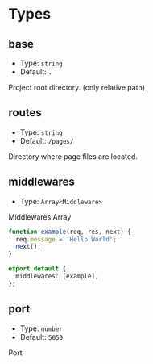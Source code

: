 # Types

## base

- Type: `string`
- Default: `.`

Project root directory. (only relative path)

## routes

- Type: `string`
- Default: `/pages/`

Directory where page files are located.

## middlewares

- Type: `Array<Middleware>`

Middlewares Array

```ts
function example(req, res, next) {
  req.message = 'Hello World';
  next();
}

export default {
  middlewares: [example],
};
```

## port

- Type: `number`
- Default: `5050`

Port
